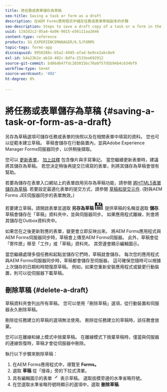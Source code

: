 ```yaml
---
title: 將任務或表單儲存為草稿
seo-title: Saving a task or form as a draft
description: 在AEM Forms應用程式中儲存任務或表單草稿副本的步驟
seo-description: Steps to save a draft copy of a task or a form in the AEM Forms app
uuid: 1192d2c2-05a4-4a96-9015-e56111aa2646
content-type: reference
products: SG_EXPERIENCEMANAGER/6.5/FORMS
topic-tags: forms-app
discoiquuid: 9950288c-b5a2-4945-afad-be9ce2abc8e9
exl-id: b4a23b2e-ab18-402c-8dfa-2533ee692912
source-git-commit: bd86d647fdc203015bc70a0f57d5b94b4c634bf9
workflow-type: tm+mt
source-wordcount: '492'
ht-degree: 0%

---
```


# 將任務或表單儲存為草稿 {#saving-a-task-or-form-as-a-draft}

另存為草稿選項可儲存任務或表單的快照以及在相關表單中填寫的資料。 您也可以從範本建立草稿。 草稿會儲存在行動裝置內，並與Adobe Experience Manager Forms伺服器同步，以供稍後擷取。

您可以 [更新表單](/help/forms/using/working-with-form.md)， [加上註釋](/help/forms/using/add-attachments.md) 包含像片與手寫筆記。 當您繼續更新表單時，建議將其儲存為草稿。 若您決定稍後再提交已填寫的表單，則將其儲存為草稿會很有幫助。

若要為儲存在表單入口網站上的表單啟用另存為草稿功能，請參閱 [將HTML5表單儲存為草稿](/help/forms/using/saving-html5-form-draft.md).
若要設定最適化表單的提交方式，請參閱 [草稿和提交元件](/help/forms/using/draft-submission-component.md). (對與AEM Forms JEE伺服器同步的表單無效。)

若要建立草稿，請開啟表單並選取 **另存為草稿** ![另存為草稿](assets/save-as-draft.png). 提供草稿的名稱並選取 **儲存**. 草稿會儲存在「草稿」資料夾中，並與伺服器同步。 如果應用程式離線，則會將其儲存在Outbox資料夾中。

如果您在之後更新對應的表單，變更會立即反映出來。 將AEM Forms應用程式與AEM Forms伺服器同步時，草稿會上傳至AEM Forms伺服器。 此外，草稿會從「寄件匣」移至「工作」或「草稿」資料夾。 其旁邊會顯示編輯圖示。

當您繼續處理多個任務和起點並儲存它們時，草稿就會儲存。 每次您的應用程式與AEM Forms伺服器同步時，草稿都會儲存至伺服器。 這可確保您隨時可以根據上次儲存的日期和時間復原草稿。 例如，如果您重新安裝應用程式或變更行動裝置，則可以從伺服器下載草稿。

## 刪除草稿 {#delete-a-draft}

草稿資料夾會列出所有草稿。 您可以使用「刪除草稿」選項，從行動裝置和伺服器永久刪除草稿。

刪除從任務建立的草稿的選項無法使用。 刪除從任務建立的草稿時，該任務會放棄。

您可以在離線和線上模式中捨棄草稿。 在離線模式下捨棄草稿時，僅當與伺服器的連線恢復時，草稿才會從伺服器中刪除。

執行以下步驟來刪除草稿：

1. 在AEM Forms應用程式中，導覽至 **Forms。**
1. 選取 **草稿** 從「搜尋」旁的下拉式清單。
1. 具有編輯圖示的表單 ![edit-draft-app](assets/edit-draft-app.png) 表示草稿。 選取拔模旁邊的水準省略符號。
1. 在您選取水準省略符號時顯示的選項中，選取 **刪除草稿**.
